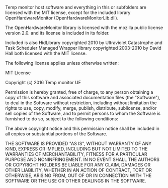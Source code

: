 Temp monitor host software and everything in this or subfolders are licensed with the MIT license, except for the included library OpenHardwareMonitor (OpenHardwareMonitorLib.dll). 
 
The OpenHardwareMonitor library is licensed with the mozilla public license version 2.0.
and its license is included in its folder. 

Included is also HidLibrary copyrighted 2010 by Ultraviolet Catastrophe and Task Scheduler Managed Wrapper library copyrighted 2003-2010 by David Hall both licensed with the MIT license.  

The following license applies unless otherwise written:

MIT License

Copyright (c) 2016 Temp monitor UF

Permission is hereby granted, free of charge, to any person obtaining a copy
of this software and associated documentation files (the "Software"), to deal
in the Software without restriction, including without limitation the rights
to use, copy, modify, merge, publish, distribute, sublicense, and/or sell
copies of the Software, and to permit persons to whom the Software is
furnished to do so, subject to the following conditions:

The above copyright notice and this permission notice shall be included in all
copies or substantial portions of the Software.

THE SOFTWARE IS PROVIDED "AS IS", WITHOUT WARRANTY OF ANY KIND, EXPRESS OR
IMPLIED, INCLUDING BUT NOT LIMITED TO THE WARRANTIES OF MERCHANTABILITY,
FITNESS FOR A PARTICULAR PURPOSE AND NONINFRINGEMENT. IN NO EVENT SHALL THE
AUTHORS OR COPYRIGHT HOLDERS BE LIABLE FOR ANY CLAIM, DAMAGES OR OTHER
LIABILITY, WHETHER IN AN ACTION OF CONTRACT, TORT OR OTHERWISE, ARISING FROM,
OUT OF OR IN CONNECTION WITH THE SOFTWARE OR THE USE OR OTHER DEALINGS IN THE
SOFTWARE.
